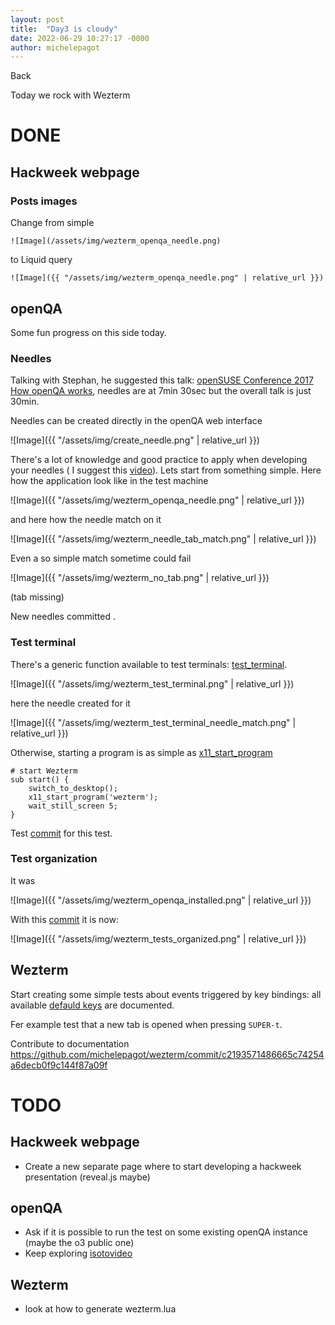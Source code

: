 ```yaml
---
layout: post
title:  "Day3 is cloudy"
date: 2022-06-29 10:27:17 -0000
author: michelepagot
---
```


<a onclick="window.history.back()">Back</a>

Today we rock with Wezterm

# DONE

## Hackweek webpage

### Posts images

Change from simple

```
![Image](/assets/img/wezterm_openqa_needle.png)
```

to Liquid query

```
![Image]({{ "/assets/img/wezterm_openqa_needle.png" | relative_url }})
```


## openQA
Some fun progress on this side today.

### Needles

Talking with Stephan, he suggested this talk: [openSUSE Conference 2017 How openQA works](https://youtu.be/vGpH4SQ9rQo?t=455), needles are at 7min 30sec but the overall talk is just 30min.

Needles can be created directly in the openQA web interface


![Image]({{ "/assets/img/create_needle.png" | relative_url }})


There's a lot of knowledge and good practice to apply when developing your needles ( I suggest this [video](https://www.youtube.com/watch?v=n7ubU9LENak)). Lets start from something simple. Here how the application look like in the test machine

![Image]({{ "/assets/img/wezterm_openqa_needle.png" | relative_url }})

and here how the needle match on it

![Image]({{ "/assets/img/wezterm_needle_tab_match.png" | relative_url }})

Even a so simple match sometime could fail

![Image]({{ "/assets/img/wezterm_no_tab.png" | relative_url }})

(tab missing)


New needles committed []().

### Test terminal

There's a generic function available to test terminals: [test_terminal](https://github.com/os-autoinst/os-autoinst-distri-opensuse/blob/master/tests/x11/xterm.pm).

![Image]({{ "/assets/img/wezterm_test_terminal.png" | relative_url }})

here the needle created for it

![Image]({{ "/assets/img/wezterm_test_terminal_needle_match.png" | relative_url }})

Otherwise, starting a program is as simple as [x11_start_program](http://open.qa/api/testapi/#_x11_start_program)

```
# start Wezterm
sub start() {
    switch_to_desktop();
    x11_start_program('wezterm');
    wait_still_screen 5;
}
```

Test [commit](https://github.com/mpagot/os-autoinst-distri-opensuse/commit/3982272a5bddb04f99eeca0069b881f5edd5372a) for this test.

### Test organization

It was 

![Image]({{ "/assets/img/wezterm_openqa_installed.png" | relative_url }})

With this [commit](https://github.com/mpagot/os-autoinst-distri-opensuse/commit/97ae82506f2c6abfd1ba234d014dfeffa2a9e6c5) it is now:

![Image]({{ "/assets/img/wezterm_tests_organized.png" | relative_url }})


## Wezterm

Start creating some simple tests about events triggered by key bindings: all available [defauld keys](https://wezfurlong.org/wezterm/config/default-keys.html) are documented.

Fer example test that a new tab is opened when pressing `SUPER-t`.

Contribute to documentation https://github.com/michelepagot/wezterm/commit/c2193571486665c74254a6decb0f9c144f87a09f


# TODO

## Hackweek webpage
* Create a new separate page where to start developing a hackweek presentation (reveal.js maybe)

## openQA
* Ask if it is possible to run the test on some existing openQA instance (maybe the o3 public one)
* Keep exploring [isotovideo](https://kalikiana.gitlab.io/post/2022-03-16-running-standandalone-tests-with-isotovideo/)

## Wezterm
* look at how to generate wezterm.lua
